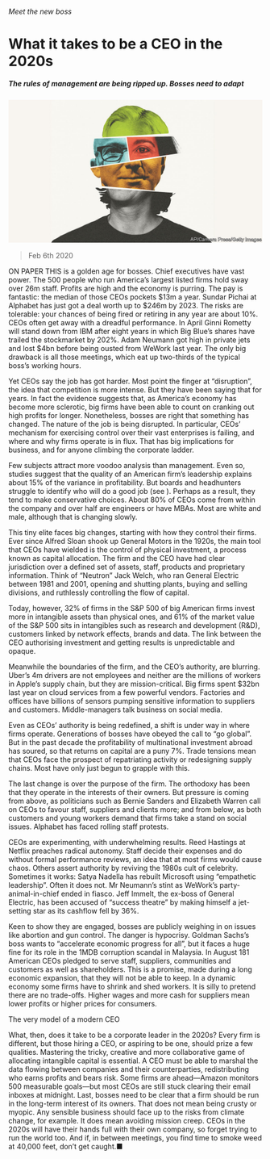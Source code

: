 ###### Meet the new boss

# What it takes to be a CEO in the 2020s 

##### The rules of management are being ripped up. Bosses need to adapt 

![image](images/20200208_LDD001_0.jpg) 

> Feb 6th 2020 

ON PAPER THIS is a golden age for bosses. Chief executives have vast power. The 500 people who run America’s largest listed firms hold sway over 26m staff. Profits are high and the economy is purring. The pay is fantastic: the median of those CEOs pockets $13m a year. Sundar Pichai at Alphabet has just got a deal worth up to $246m by 2023. The risks are tolerable: your chances of being fired or retiring in any year are about 10%. CEOs often get away with a dreadful performance. In April Ginni Rometty will stand down from IBM after eight years in which Big Blue’s shares have trailed the stockmarket by 202%. Adam Neumann got high in private jets and lost $4bn before being ousted from WeWork last year. The only big drawback is all those meetings, which eat up two-thirds of the typical boss’s working hours.

Yet CEOs say the job has got harder. Most point the finger at “disruption”, the idea that competition is more intense. But they have been saying that for years. In fact the evidence suggests that, as America’s economy has become more sclerotic, big firms have been able to count on cranking out high profits for longer. Nonetheless, bosses are right that something has changed. The nature of the job is being disrupted. In particular, CEOs’ mechanism for exercising control over their vast enterprises is failing, and where and why firms operate is in flux. That has big implications for business, and for anyone climbing the corporate ladder.


Few subjects attract more voodoo analysis than management. Even so, studies suggest that the quality of an American firm’s leadership explains about 15% of the variance in profitability. But boards and headhunters struggle to identify who will do a good job (see ). Perhaps as a result, they tend to make conservative choices. About 80% of CEOs come from within the company and over half are engineers or have MBAs. Most are white and male, although that is changing slowly.

This tiny elite faces big changes, starting with how they control their firms. Ever since Alfred Sloan shook up General Motors in the 1920s, the main tool that CEOs have wielded is the control of physical investment, a process known as capital allocation. The firm and the CEO have had clear jurisdiction over a defined set of assets, staff, products and proprietary information. Think of “Neutron” Jack Welch, who ran General Electric between 1981 and 2001, opening and shutting plants, buying and selling divisions, and ruthlessly controlling the flow of capital.

Today, however, 32% of firms in the S&amp;P 500 of big American firms invest more in intangible assets than physical ones, and 61% of the market value of the S&amp;P 500 sits in intangibles such as research and development (R&amp;D), customers linked by network effects, brands and data. The link between the CEO authorising investment and getting results is unpredictable and opaque.

Meanwhile the boundaries of the firm, and the CEO’s authority, are blurring. Uber’s 4m drivers are not employees and neither are the millions of workers in Apple’s supply chain, but they are mission-critical. Big firms spent $32bn last year on cloud services from a few powerful vendors. Factories and offices have billions of sensors pumping sensitive information to suppliers and customers. Middle-managers talk business on social media.

Even as CEOs’ authority is being redefined, a shift is under way in where firms operate. Generations of bosses have obeyed the call to “go global”. But in the past decade the profitability of multinational investment abroad has soured, so that returns on capital are a puny 7%. Trade tensions mean that CEOs face the prospect of repatriating activity or redesigning supply chains. Most have only just begun to grapple with this.

The last change is over the purpose of the firm. The orthodoxy has been that they operate in the interests of their owners. But pressure is coming from above, as politicians such as Bernie Sanders and Elizabeth Warren call on CEOs to favour staff, suppliers and clients more; and from below, as both customers and young workers demand that firms take a stand on social issues. Alphabet has faced rolling staff protests.

CEOs are experimenting, with underwhelming results. Reed Hastings at Netflix preaches radical autonomy. Staff decide their expenses and do without formal performance reviews, an idea that at most firms would cause chaos. Others assert authority by reviving the 1980s cult of celebrity. Sometimes it works: Satya Nadella has rebuilt Microsoft using “empathetic leadership”. Often it does not. Mr Neumann’s stint as WeWork’s party-animal-in-chief ended in fiasco. Jeff Immelt, the ex-boss of General Electric, has been accused of “success theatre” by making himself a jet-setting star as its cashflow fell by 36%.

Keen to show they are engaged, bosses are publicly weighing in on issues like abortion and gun control. The danger is hypocrisy. Goldman Sachs’s boss wants to “accelerate economic progress for all”, but it faces a huge fine for its role in the 1MDB corruption scandal in Malaysia. In August 181 American CEOs pledged to serve staff, suppliers, communities and customers as well as shareholders. This is a promise, made during a long economic expansion, that they will not be able to keep. In a dynamic economy some firms have to shrink and shed workers. It is silly to pretend there are no trade-offs. Higher wages and more cash for suppliers mean lower profits or higher prices for consumers.

The very model of a modern CEO

What, then, does it take to be a corporate leader in the 2020s? Every firm is different, but those hiring a CEO, or aspiring to be one, should prize a few qualities. Mastering the tricky, creative and more collaborative game of allocating intangible capital is essential. A CEO must be able to marshal the data flowing between companies and their counterparties, redistributing who earns profits and bears risk. Some firms are ahead—Amazon monitors 500 measurable goals—but most CEOs are still stuck clearing their email inboxes at midnight. Last, bosses need to be clear that a firm should be run in the long-term interest of its owners. That does not mean being crusty or myopic. Any sensible business should face up to the risks from climate change, for example. It does mean avoiding mission creep. CEOs in the 2020s will have their hands full with their own company, so forget trying to run the world too. And if, in between meetings, you find time to smoke weed at 40,000 feet, don’t get caught.■

